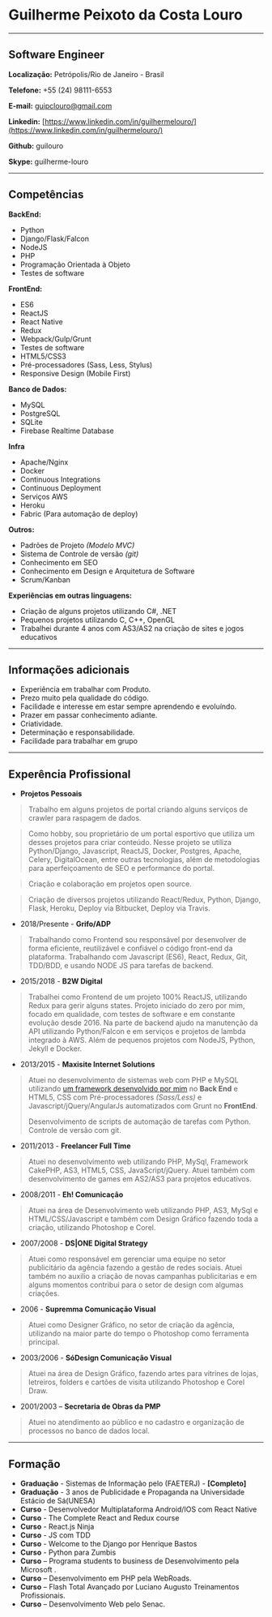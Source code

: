 # Guilherme Peixoto da Costa Louro

---

## Software Engineer


**Localização:** Petrópolis/Rio de Janeiro - Brasil

**Telefone:** +55 (24) 98111-6553

**E-mail:** guipclouro@gmail.com

**Linkedin:** [https://www.linkedin.com/in/guilhermelouro/](https://www.linkedin.com/in/guilhermelouro/)

**Github:** guilouro

**Skype:** guilherme-louro

---

## Competências

**BackEnd:**
* Python
* Django/Flask/Falcon
* NodeJS
* PHP
* Programação Orientada à Objeto
* Testes de software


**FrontEnd:**
* ES6
* ReactJS
* React Native
* Redux
* Webpack/Gulp/Grunt
* Testes de software
* HTML5/CSS3
* Pré-processadores (Sass, Less, Stylus)
* Responsive Design (Mobile First)


**Banco de Dados:**
* MySQL
* PostgreSQL
* SQLite
* Firebase Realtime Database


**Infra**
* Apache/Nginx
* Docker
* Continuous Integrations
* Continuous Deployment
* Serviços AWS
* Heroku
* Fabric (Para automação de deploy)


**Outros:**
* Padrões de Projeto *(Modelo MVC)*
* Sistema de Controle de versão *(git)*
* Conhecimento em SEO
* Conhecimento em Design e Arquitetura de Software
* Scrum/Kanban


**Experiências em outras linguagens:**
* Criação de alguns projetos utilizando C#, .NET
* Pequenos projetos utilizando C, C++, OpenGL
* Trabalhei durante 4 anos com AS3/AS2 na criação de sites e jogos educativos

---

## Informações adicionais

* Experiência em trabalhar com Produto.
* Prezo muito pela qualidade do código.
* Facilidade e interesse em estar sempre aprendendo e evoluíndo.
* Prazer em passar conhecimento adiante.
* Criatividade.
* Determinação e responsabilidade.
* Facilidade para trabalhar em grupo

---

## Experência Profissional

* **Projetos Pessoais**
> Trabalho em alguns projetos de portal criando alguns serviços de crawler para raspagem de dados. 

> Como hobby, sou proprietário de um portal esportivo que utiliza um desses projetos para criar conteúdo. Nesse projeto se utiliza Python/Django, Javascript, ReactJS, Docker, Postgres, Apache, Celery, DigitalOcean, entre outras tecnologias, além de metodologias para aperfeiçoamento de SEO e performance do portal.

> Criação e colaboração em projetos open source.

> Criação de diversos projetos utilizando React/Redux, Python, Django, Flask, Heroku, Deploy via Bitbucket, Deploy via Travis.

* 2018/Presente - **Grifo/ADP**
> Trabalhando como Frontend sou responsável por desenvolver de forma eficiente, reutilizável e confiável o código front-end da plataforma. Trabalhando com Javascript (ES6), React, Redux, Git, TDD/BDD, e usando NODE JS para tarefas de backend. 

* 2015/2018 - **B2W Digital**
> Trabalhei como Frontend de um projeto 100% ReactJS, utilizando Redux para gerir alguns states. Projeto iniciado do zero por mim, focado em qualidade, com testes de software e em constante evolução desde 2016. Na parte de backend ajudo na manutenção da API utilizando Python/Falcon e em serviços e projetos de lambda integrado à AWS. Além de pequenos projetos com NodeJS, Python, Jekyll e Docker.

* 2013/2015 - **Maxisite Internet Solutions**
> Atuei no desenvolvimento de sistemas web com PHP e MySQL utilizando [um framework desenvolvido por mim](https://github.com/guilouro/FRAMEWORK-PHP/) no **Back End** e HTML5, CSS com Pré-processadores *(Sass/Less)* e Javascript/jQuery/AngularJs automatizados com Grunt no **FrontEnd**.
>
> Desenvolvimento de scripts de automação de tarefas com Python.
> Controle de versão com git.

* 2011/2013 - **Freelancer Full Time**
> Atuei no desenvolvimento web utilizando PHP, MySql, Framework CakePHP, AS3, HTML5, CSS, JavaScript/jQuery. Atuei também com desenvolvimento de games em AS2/AS3 para projetos educativos.

* 2008/2011 - **Eh! Comunicação**
> Atuei na área de Desenvolvimento web utilizando PHP, AS3, MySql e HTML/CSS/Javascript e também com Design Gráfico fazendo toda a criação, utilizando Photoshop e Corel.

* 2007/2008 - **DS|ONE Digital Strategy**
> Atuei como responsável em gerenciar uma equipe no setor publicitário da agência fazendo a gestão de redes sociais. Atuei também no auxilio a criação de novas campanhas publicitarias e em alguns momentos contribui para o setor de design com algumas criações.

* 2006		- **Supremma Comunicação Visual**
> Atuei como Designer Gráfico, no setor de criação da agência, utilizando na maior parte do tempo o Photoshop como ferramenta principal.

* 2003/2006 - **SóDesign Comunicação Visual**
> Atuei na área de Design Gráfico, fazendo artes para vitrines de lojas, letreiros, folders e cartões de visita utilizando Photoshop e Corel Draw.

* 2001/2003 – **Secretaria de Obras da PMP**
> Atuei no atendimento ao público e no cadastro e organização de processos no banco de dados local.


---

## Formação

* **Graduação** - Sistemas de Informação pelo (FAETERJ) - **[Completo]**
* **Graduação** - 3 anos de Publicidade e Propaganda na Universidade Estácio de Sá(UNESA)
* **Curso** - Desenvolvedor Multiplataforma Android/IOS com React Native
* **Curso** - The Complete React and Redux course
* **Curso** - React.js Ninja
* **Curso** - JS com TDD
* **Curso** - Welcome to the Django por Henrique Bastos
* **Curso** - Python para Zumbis
* **Curso** – Programa students to business de Desenvolvimento pela Microsoft .
* **Curso** – Desenvolvimento em PHP pela WebRoads.
* **Curso** – Flash Total Avançado por Luciano Augusto Treinamentos Profissionais.
* **Curso** – Desenvolvimento Web pelo Senac.
